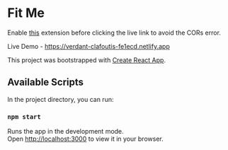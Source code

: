 # Fit Me

Enable <a href="https://chrome.google.com/webstore/detail/moesif-origin-cors-change/digfbfaphojjndkpccljibejjbppifbc">this</a> extension before clicking the live link to avoid the CORs error.

Live Demo - https://verdant-clafoutis-fe1ecd.netlify.app

This project was bootstrapped with [Create React App](https://github.com/facebook/create-react-app).

## Available Scripts

In the project directory, you can run:

### `npm start`

Runs the app in the development mode.\
Open [http://localhost:3000](http://localhost:3000) to view it in your browser.
